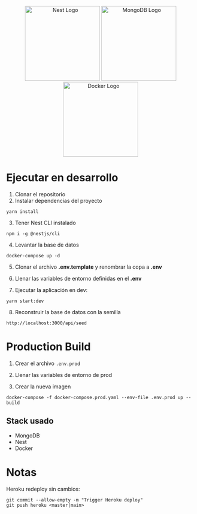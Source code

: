<p align="center">
  <a href="http://nestjs.com/" target="blank"><img src="https://nestjs.com/img/logo-small.svg" width="200" alt="Nest Logo" /></a>
  <a href="http://mongodb.com" target="blank"><img src="https://cdn.worldvectorlogo.com/logos/mongodb-icon-1.svg" width="200" alt="MongoDB Logo" /></a>
  <a href="https://www.docker.com/" target="blank"><img src="https://www.docker.com/wp-content/uploads/2022/03/Moby-logo.png" width="200" alt="Docker Logo" /></a>
</p>

# Ejecutar en desarrollo

1. Clonar el repositorio
2. Instalar dependencias del proyecto

```
yarn install
```

3. Tener Nest CLI instalado

```
npm i -g @nestjs/cli
```

4. Levantar la base de datos

```
docker-compose up -d
```

5. Clonar el archivo **.env.template** y renombrar la copa a **.env**

6. Llenar las variables de entorno definidas en el **.env**

7. Ejecutar la aplicación en dev:

```
yarn start:dev
```

8. Reconstruir la base de datos con la semilla

```
http://localhost:3000/api/seed
```

# Production Build

1. Crear el archivo `.env.prod`

2. Llenar las variables de entorno de prod

3. Crear la nueva imagen

```
docker-compose -f docker-compose.prod.yaml --env-file .env.prod up --build
```

## Stack usado

- MongoDB
- Nest
- Docker

# Notas

Heroku redeploy sin cambios:

```
git commit --allow-empty -m "Trigger Heroku deploy"
git push heroku <master|main>
```
